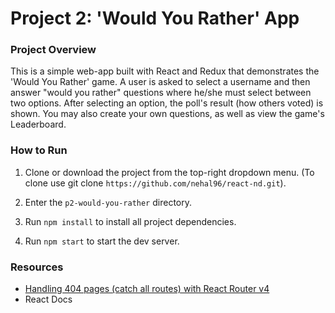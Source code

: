# Project 2: 'Would You Rather' App

### Project Overview

This is a simple web-app built with React and Redux that demonstrates the 'Would You Rather' game. A user is asked to select a username and then answer "would you rather" questions where he/she must select between two options. After selecting an option, the poll's result (how others voted) is shown. You may also create your own questions, as well as view the game's Leaderboard.

### How to Run

1. Clone or download the project from the top-right dropdown menu. (To clone use git clone `https://github.com/nehal96/react-nd.git`).

2. Enter the `p2-would-you-rather` directory.

3. Run `npm install` to install all project dependencies.

4. Run `npm start` to start the dev server.

### Resources

* [Handling 404 pages (catch all routes) with React Router v4](https://tylermcginnis.com/react-router-handling-404-pages/)
* React Docs
